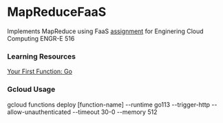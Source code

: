 # MapReduceFaaS
Implements MapReduce using FaaS [assignment](https://cgi.luddy.indiana.edu/~prateeks/cloud/faas-mr.html) for Enginering Cloud Computing ENGR-E 516

### Learning Resources
[Your First Function: Go](https://cloud.google.com/functions/docs/first-go)

### Gcloud Usage
gcloud functions deploy \[function-name\] --runtime go113 --trigger-http --allow-unauthenticated --timeout 30-0 --memory 512

